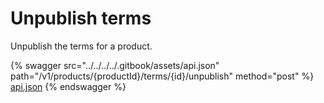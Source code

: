 # Unpublish terms

Unpublish the terms for a product.

{% swagger src="../../../../.gitbook/assets/api.json" path="/v1/products/{productId}/terms/{id}/unpublish" method="post" %}
[api.json](../../../../.gitbook/assets/api.json)
{% endswagger %}
